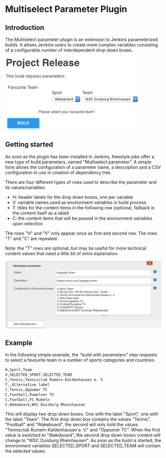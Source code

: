 # Multiselect Parameter Plugin

## Introduction

The Multiselect parameter plugin is an extension to Jenkins parameterized builds. It allows Jenkins users to 
create more complex variables consisting of a configurable number of interdependent drop down boxes.

![Example select boxes](images/sample_build.png)

## Getting started

As soon as the plugin has been installed in Jenkins, freestyle jobs offer a new type of build parameters, 
named "Multiselect parameter". A simple form allows the configuration of a parameter name, a description
and a CSV configuration to use in creation of dependency tree.

There are four different types of rows used to describe the parameter and its values/variables:

* H: header labels for the drop down boxes, one per variable
* V: variable names used as environment variables in build process
* T: titles for the content items in the following row (optional, fallback is the content itself as a label)
* C: the content items that will be passed in the environment variables upon selection

The rows "H" and "V" only appear once as first and second row. The rows "T" and "C" are repeated.

Note: the "T" rows are optional, but may be useful for more technical content values that need a little bit of extra explanation.

![Example configuration](images/sample_configuration.png)

## Example 

In the following simple example, the "build with parameters" step requests to select a favourite team in
a number of sports categories and countries.
 
```csv
H,Sport,Team
V,SELECTED_SPORT,SELECTED_TEAM
C,Tennis,Tennisclub Rumeln-Kaldenhausen e. V.
T,,Alternative label
C,Tennis,Oppumer TC
C,Football,Rumelner TV
C,Football,FC Rumeln
C,Wakeboard,WSC Duisburg Rheinhausen
```

This will display two drop down boxes. One with the label "Sport", one with the label "Team".
The first drop down box contains the values "Tennis", "Football" and "Wakeboard", the second will only hold the values "Tennisclub Rumeln-Kaldenhausen e. V." and "Oppumer TC".
When the first value is switched to "Wakeboard", the second drop down boxes content will change to "WSC Duisburg Rheinhausen".
As soon as the build is started, the environment variables SELECTED_SPORT and SELECTED_TEAM will contain the selected values.
